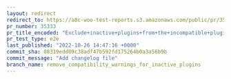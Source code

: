 ```yaml
---
layout: redirect
redirect_to: https://a8c-woo-test-reports.s3.amazonaws.com/public/pr/35333/e2e/index.html
pr_number: 35333
pr_title_encoded: "Exclude+inactive+plugins+from+the+incompatible+plugins+view"
pr_test_type: e2e
last_published: "2022-10-26 14:47:16 +0000"
commit_sha: 08319edd09c38adf47b592fd175264b0a3a56b9b
commit_message: "Add changelog file"
branch_name: remove_compatibility_warnings_for_inactive_plugins
---
```


